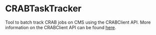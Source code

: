 # CRABTaskTracker
Tool to batch track CRAB jobs on CMS using the CRABClient API. More information on the CRABClient API can be found [here](https://twiki.cern.ch/twiki/bin/view/CMSPublic/CRABClientLibraryAPI).
